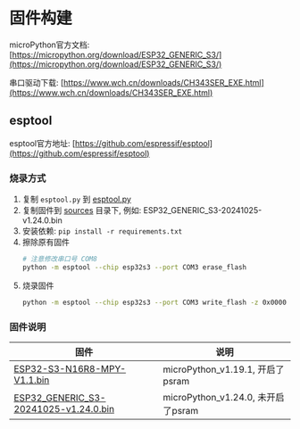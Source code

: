 # 固件构建

microPython官方文档: [https://micropython.org/download/ESP32_GENERIC_S3/](https://micropython.org/download/ESP32_GENERIC_S3/)

串口驱动下载: [https://www.wch.cn/downloads/CH343SER_EXE.html](https://www.wch.cn/downloads/CH343SER_EXE.html)

## esptool
esptool官方地址: [https://github.com/espressif/esptool](https://github.com/espressif/esptool)

### 烧录方式
1. 复制 `esptool.py` 到 [esptool.py](esptool_starter/esptool.py)
2. 复制固件到 [sources](resources) 目录下, 例如: ESP32_GENERIC_S3-20241025-v1.24.0.bin
3. 安装依赖: `pip install -r requirements.txt`
4. 擦除原有固件
    ```bash
    # 注意修改串口号 COM8
    python -m esptool --chip esp32s3 --port COM3 erase_flash
    ```
5. 烧录固件
    ```bash
   python -m esptool --chip esp32s3 --port COM3 write_flash -z 0x0000 resources/ESP32-S3-N16R8-MPY-V1.1.bin
    ```

### 固件说明

| 固件                                                                                         | 说明                             |
|--------------------------------------------------------------------------------------------|--------------------------------|
| [ESP32-S3-N16R8-MPY-V1.1.bin](resources%2FESP32-S3-N16R8-MPY-V1.1.bin)                     | microPython_v1.19.1, 开启了psram  |
| [ESP32_GENERIC_S3-20241025-v1.24.0.bin](resources%2FESP32_GENERIC_S3-20241025-v1.24.0.bin) | microPython_v1.24.0, 未开启了psram |
